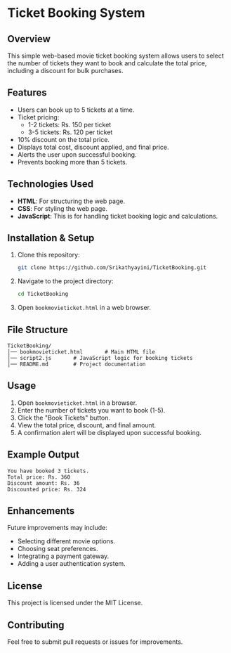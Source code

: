 # Ticket Booking System

## Overview
This simple web-based movie ticket booking system allows users to select the number of tickets they want to book and calculate the total price, including a discount for bulk purchases.

## Features
- Users can book up to 5 tickets at a time.
- Ticket pricing:
  - 1-2 tickets: Rs. 150 per ticket
  - 3-5 tickets: Rs. 120 per ticket
- 10% discount on the total price.
- Displays total cost, discount applied, and final price.
- Alerts the user upon successful booking.
- Prevents booking more than 5 tickets.

## Technologies Used
- **HTML**: For structuring the web page.
- **CSS**: For styling the web page.
- **JavaScript**: This is for handling ticket booking logic and calculations.

## Installation & Setup
1. Clone this repository:
   ```sh
   git clone https://github.com/Srikathyayini/TicketBooking.git
   ```
2. Navigate to the project directory:
   ```sh
   cd TicketBooking
   ```
3. Open `bookmovieticket.html` in a web browser.

## File Structure
```
TicketBooking/
│── bookmovieticket.html       # Main HTML file
│── script2.js       # JavaScript logic for booking tickets
│── README.md        # Project documentation
```

## Usage
1. Open `bookmovieticket.html` in a browser.
2. Enter the number of tickets you want to book (1-5).
3. Click the "Book Tickets" button.
4. View the total price, discount, and final amount.
5. A confirmation alert will be displayed upon successful booking.

## Example Output
```
You have booked 3 tickets.
Total price: Rs. 360
Discount amount: Rs. 36
Discounted price: Rs. 324
```

## Enhancements
Future improvements may include:
- Selecting different movie options.
- Choosing seat preferences.
- Integrating a payment gateway.
- Adding a user authentication system.

## License
This project is licensed under the MIT License.

## Contributing
Feel free to submit pull requests or issues for improvements.



